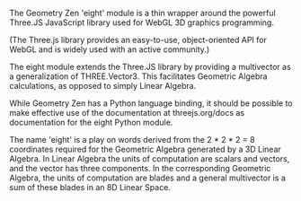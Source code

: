 The Geometry Zen 'eight' module is a thin wrapper around the powerful Three.JS JavaScript library used
for WebGL 3D graphics programming. 

(The Three.js library provides an easy-to-use, object-oriented API for WebGL and is widely used with an active community.)

The eight module extends the Three.JS library by providing a multivector as a generalization of THREE.Vector3. This facilitates Geometric Algebra calculations, as 
opposed to simply Linear Algebra.

While Geometry Zen has a Python language binding, it should be possible to make effective use of the documentation at threejs.org/docs as documentation for the eight Python module.

The name 'eight' is a play on words derived from the 2 * 2 * 2 = 8 coordinates required for the Geometric Algebra generated by a 3D Linear Algebra. In Linear Algebra the units of computation are scalars and vectors, and the vector has three components. In the corresponding Geometric Algebra, the units of computation are blades and a general multivector is a sum of these blades in an 8D Linear Space.